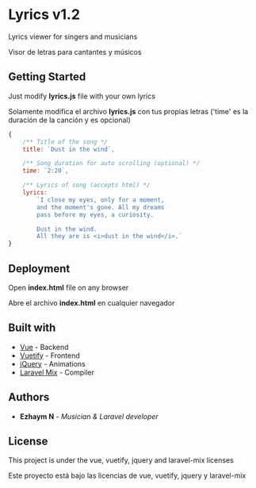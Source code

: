 # Lyrics v1.2

Lyrics viewer for singers and musicians

Visor de letras para cantantes y músicos

## Getting Started

Just modify **lyrics.js** file with your own lyrics

Solamente modifica el archivo **lyrics.js** con tus propias letras ('time' es la duración de la canción y es opcional)

```javascript
{
    /** Title of the song */
    title: `Dust in the wind`,

    /** Song duration for auto scrolling (optional) */
    time: `2:20`,

    /** Lyrics of song (accepts html) */
    lyrics:
        `I close my eyes, only for a moment,
        and the moment's gone. All my dreams
        pass before my eyes, a curiosity.

        Dust in the wind.
        All they are is <i>dust in the wind</i>.`
}
```

## Deployment

Open **index.html** file on any browser

Abre el archivo **index.html** en cualquier navegador

## Built with

* [Vue](https://vuejs.org/) - Backend
* [Vuetify](https://vuetifyjs.com) - Frontend
* [jQuery](https://jquery.com/) - Animations
* [Laravel Mix](https://laravel-mix.com) - Compiler

## Authors

* **Ezhaym N** - *Musician & Laravel developer*

## License

This project is under the vue, vuetify, jquery and laravel-mix licenses

Este proyecto está bajo las licencias de vue, vuetify, jquery y laravel-mix